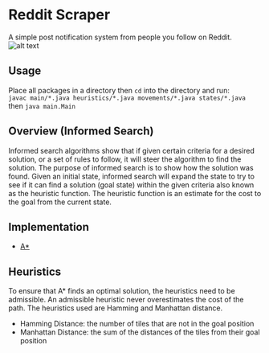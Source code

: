 # Reddit Scraper

A simple post notification system from people you follow on Reddit.
![alt text](https://i.imgur.com/r4tS5go.png "Reddit Message")

Usage
---
Place all packages in a directory then ```cd``` into the directory and run:<br> 
```javac main/*.java heuristics/*.java movements/*.java states/*.java``` then ```java main.Main```<br>

Overview (Informed Search)
---
Informed search algorithms show that if given certain criteria for a desired solution, or a set of rules to follow, it will steer the algorithm to find the solution. The purpose of informed search is to show how the solution was found. Given an initial state, informed search will expand the state to try to see if it can find a solution (goal state) within the given criteria also known as the heuristic function. The heuristic function is an estimate for the cost to the goal from the current state. 

Implementation
---
- [A*](https://en.wikipedia.org/wiki/A*_search_algorithm "Best-First Search")

Heuristics
---
To ensure that A* finds an optimal solution, the heuristics need to be admissible. An admissible heuristic never overestimates the cost of the path. The heuristics used are Hamming and Manhattan distance.
- Hamming Distance: the number of tiles that are not in the goal position
- Manhattan Distance: the sum of the distances of the tiles from their goal position
